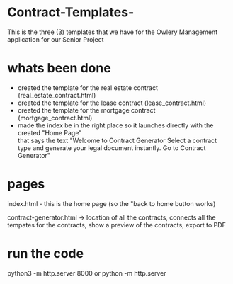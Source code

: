 # Contract-Templates-
This is the three (3) templates that we have for the Owlery Management application for our Senior Project 


# whats been done
- created the template for the real estate contract (real_estate_contract.html) 
- created the template for the lease contract (lease_contract.html)
- created the template for the mortgage contract (mortgage_contract.html)
- made the index be in the right place so it launches directly with the created "Home Page"     
    that says the text "Welcome to Contract Generator
                Select a contract type and generate your legal document instantly.
                            Go to Contract Generator"


# pages 
index.html - this is the home page (so the "back to home button works)

contract-generator.html -> location of all the contracts, connects all the tempates for the contracts, 
    show a preview of the contracts, export to PDF 

# run the code 
python3 -m http.server 8000
or
python -m http.server
